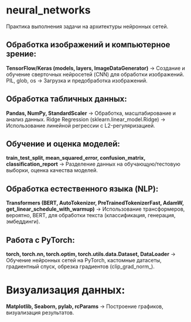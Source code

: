 # neural_networks

Практика выполнения задачи на архитектуры нейронных сетей.


## Обработка изображений и компьютерное зрение:
**TensorFlow/Keras (models, layers, ImageDataGenerator)** → Создание и обучение сверточных нейросетей (CNN) для обработки изображений.
PIL, glob, os → Загрузка и предобработка изображений.

## Обработка табличных данных:
**Pandas, NumPy, StandardScaler** → Обработка, масштабирование и анализ данных.
Ridge Regression (sklearn.linear_model.Ridge) → Использование линейной регрессии с L2-регуляризацией.

## Обучение и оценка моделей:
**train_test_split, mean_squared_error, confusion_matrix, classification_report** → Разделение данных на обучающую/тестовую выборки, оценка качества моделей.

## Обработка естественного языка (NLP):
**Transformers (BERT, AutoTokenizer, PreTrainedTokenizerFast, AdamW, get_linear_schedule_with_warmup)** → Использование трансформеров, вероятно, BERT, для обработки текста (классификация, генерация, эмбеддинги).

## Работа с PyTorch:
**torch, torch.nn, torch.optim, torch.utils.data.Dataset, DataLoader** → Обучение нейронных сетей на PyTorch, кастомные датасеты, градиентный спуск, обрезка градиентов (clip_grad_norm_).

# Визуализация данных:
**Matplotlib, Seaborn, pylab, rcParams** → Построение графиков, визуализация результатов.
